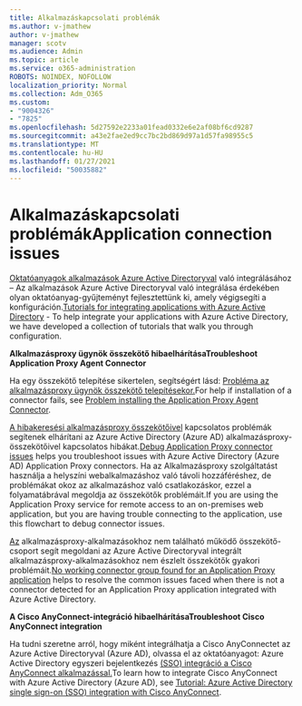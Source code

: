 ```yaml
---
title: Alkalmazáskapcsolati problémák
ms.author: v-jmathew
author: v-jmathew
manager: scotv
ms.audience: Admin
ms.topic: article
ms.service: o365-administration
ROBOTS: NOINDEX, NOFOLLOW
localization_priority: Normal
ms.collection: Adm_O365
ms.custom:
- "9004326"
- "7825"
ms.openlocfilehash: 5d27592e2233a01fead0332e6e2af08bf6cd9287
ms.sourcegitcommit: a43e2fae2ed9cc7bc2bd869d97a1d57fa98955c5
ms.translationtype: MT
ms.contentlocale: hu-HU
ms.lasthandoff: 01/27/2021
ms.locfileid: "50035882"
---
```

# <a name="application-connection-issues"></a><span data-ttu-id="c03f4-102">Alkalmazáskapcsolati problémák</span><span class="sxs-lookup"><span data-stu-id="c03f4-102">Application connection issues</span></span>

<span data-ttu-id="c03f4-103">[Oktatóanyagok alkalmazások Azure Active Directoryval](https://docs.microsoft.com/azure/active-directory/saas-apps/tutorial-list) való integrálásához – Az alkalmazások Azure Active Directoryval való integrálása érdekében olyan oktatóanyag-gyűjteményt fejlesztettünk ki, amely végigsegíti a konfiguráción.</span><span class="sxs-lookup"><span data-stu-id="c03f4-103">[Tutorials for integrating applications with Azure Active Directory](https://docs.microsoft.com/azure/active-directory/saas-apps/tutorial-list) - To help integrate your applications with Azure Active Directory, we have developed a collection of tutorials that walk you through configuration.</span></span>

<span data-ttu-id="c03f4-104">**Alkalmazásproxy ügynök összekötő hibaelhárítása**</span><span class="sxs-lookup"><span data-stu-id="c03f4-104">**Troubleshoot Application Proxy Agent Connector**</span></span>

<span data-ttu-id="c03f4-105">Ha egy összekötő telepítése sikertelen, segítségért lásd: [Probléma az alkalmazásproxy ügynök összekötő telepítésekor.](https://docs.microsoft.com/azure/active-directory/manage-apps/application-proxy-connector-installation-problem)</span><span class="sxs-lookup"><span data-stu-id="c03f4-105">For help if installation of a connector fails, see [Problem installing the Application Proxy Agent Connector](https://docs.microsoft.com/azure/active-directory/manage-apps/application-proxy-connector-installation-problem).</span></span>

<span data-ttu-id="c03f4-106">[A hibakeresési alkalmazásproxy összekötőivel](https://docs.microsoft.com/azure/active-directory/manage-apps/application-proxy-debug-connectors) kapcsolatos problémák segítenek elhárítani az Azure Active Directory (Azure AD) alkalmazásproxy-összekötőivel kapcsolatos hibákat.</span><span class="sxs-lookup"><span data-stu-id="c03f4-106">[Debug Application Proxy connector issues](https://docs.microsoft.com/azure/active-directory/manage-apps/application-proxy-debug-connectors) helps you troubleshoot issues with Azure Active Directory (Azure AD) Application Proxy connectors.</span></span> <span data-ttu-id="c03f4-107">Ha az Alkalmazásproxy szolgáltatást használja a helyszíni webalkalmazáshoz való távoli hozzáféréshez, de problémákat okoz az alkalmazáshoz való csatlakozáskor, ezzel a folyamatábrával megoldja az összekötők problémáit.</span><span class="sxs-lookup"><span data-stu-id="c03f4-107">If you are using the Application Proxy service for remote access to an on-premises web application, but you are having trouble connecting to the application, use this flowchart to debug connector issues.</span></span>

<span data-ttu-id="c03f4-108">[Az](https://docs.microsoft.com/azure/active-directory/manage-apps/application-proxy-connectivity-no-working-connector) alkalmazásproxy-alkalmazásokhoz nem található működő összekötő-csoport segít megoldani az Azure Active Directoryval integrált alkalmazásproxy-alkalmazásokhoz nem észlelt összekötők gyakori problémáit.</span><span class="sxs-lookup"><span data-stu-id="c03f4-108">[No working connector group found for an Application Proxy application](https://docs.microsoft.com/azure/active-directory/manage-apps/application-proxy-connectivity-no-working-connector) helps to resolve the common issues faced when there is not a connector detected for an Application Proxy application integrated with Azure Active Directory.</span></span>

<span data-ttu-id="c03f4-109">**A Cisco AnyConnect-integráció hibaelhárítása**</span><span class="sxs-lookup"><span data-stu-id="c03f4-109">**Troubleshoot Cisco AnyConnect integration**</span></span>

<span data-ttu-id="c03f4-110">Ha tudni szeretne arról, hogy miként integrálhatja a Cisco AnyConnectet az Azure Active Directoryval (Azure AD), olvassa el az oktatóanyagot: Azure Active Directory egyszeri bejelentkezés [(SSO) integráció a Cisco AnyConnect alkalmazással.](https://docs.microsoft.com/azure/active-directory/saas-apps/cisco-anyconnect)</span><span class="sxs-lookup"><span data-stu-id="c03f4-110">To learn how to integrate Cisco AnyConnect with Azure Active Directory (Azure AD), see [Tutorial: Azure Active Directory single sign-on (SSO) integration with Cisco AnyConnect](https://docs.microsoft.com/azure/active-directory/saas-apps/cisco-anyconnect).</span></span>
